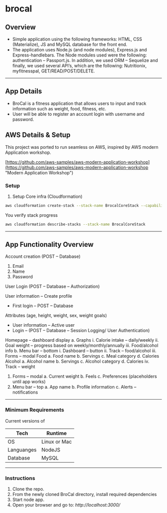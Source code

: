 # brocal

## Overview

 - Simple application using the following frameworks: HTML, CSS (Materialize), JS and MySQL database for the front end.
 - The application uses Node.js (and node modules), Express.js and Express-handlebars. The Node modules used were the following: authentication – Passport.js. In addition, we used ORM – Sequelize and finally, we used several API’s, which are the following: Nutritionix, myfitnesspal, GET/READ/POST/DELETE.
- - -

## App Details

- BroCal is a fitness application that allows users to input and track information such as weight, food, fitness, etc.
- User will be able to register an account login with username and password.

## AWS Details & Setup

This project was ported to run seamless on AWS, inspired by AWS modern Application workshop.  

[https://github.com/aws-samples/aws-modern-application-workshop](https://github.com/aws-samples/aws-modern-application-workshop "Modern Application Workshop")

### Setup 

1. Setup Core infra (Cloudformation)

```bash
aws cloudformation create-stack --stack-name BrocalCoreStack --capabilities CAPABILITY_NAMED_IAM --template-body file://$PWD/core.yml
```

You verify stack progress

```bash
aws cloudformation describe-stacks --stack-name BrocalCoreStack
```



- - -

## App Functionality Overview

Account creation (POST – Database)

1. Email
2. Name
3. Password

User Login (POST – Database – Authorization)

User information – Create profile
- First login – POST – Database

Attributes (age, height, weight, sex, weight goals)

- User information – Active user
- Login – (POST – Database – Session Logging/ User Authentication)

Homepage – dashboard display
    a.	Graphs
      i.	Calorie intake – daily/weekly
      ii.	Goal weight – progress based on weekly/monthly/annually
      iii.	Food/alcohol info
   b.	Menu bar – bottom
      i.	Dashboard – button
      ii.	Track – food/alcohol
      iii.	Forms – modal
Food
   a.	Food name
   b.	Servings
   c.	Meal category
   d.	Calories
Alcohol
  a.	Alcohol name
  b.	Servings
  c.	Alcohol category
  d.	Calories
    iv.	Track – weight
1.	Forms – modal
   a.	Current weight
   b.	Feels 
    c.	Preferences (placeholders until app works)
2.	Menu bar – top
    a.	App name
    b.	Profile information
    c.	Alerts – notifications

- - -
### Minimum Requirements

Current versions of

|Tech | Runtime |
|-----|-----|
|OS | Linux or Mac|
|Languanges | NodeJS|
|Database | MySQL|

- - -
### Instructions

1. Clone the repo.
2. From the newly cloned BroCal directory, install required dependencies
3. Start node app.
4. Open your browser and go to: *http://localhost:3000/*
